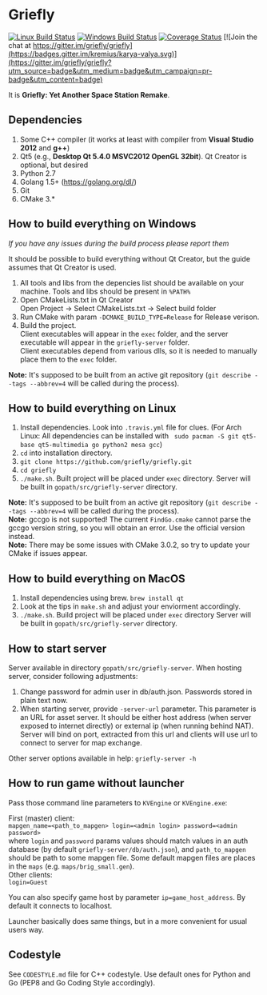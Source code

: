 Griefly
===========

[![Linux Build Status](https://travis-ci.org/griefly/griefly.svg?branch=master)](https://travis-ci.org/griefly/griefly)
[![Windows Build Status](https://ci.appveyor.com/api/projects/status/github/griefly/griefly?branch=master&svg=true)](https://ci.appveyor.com/project/kremius/griefly)
[![Coverage Status](https://coveralls.io/repos/github/griefly/griefly/badge.svg?branch=master)](https://coveralls.io/github/griefly/griefly?branch=master)
[![Join the chat at https://gitter.im/griefly/griefly](https://badges.gitter.im/kremius/karya-valya.svg)](https://gitter.im/griefly/griefly?utm_source=badge&utm_medium=badge&utm_campaign=pr-badge&utm_content=badge)

It is **Griefly: Yet Another Space Station Remake**.

Dependencies
-------------
1. Some C++ compiler (it works at least with compiler from **Visual Studio 2012** and **g++**)
2. Qt5 (e.g., **Desktop Qt 5.4.0 MSVC2012 OpenGL 32bit**). Qt Creator is optional, but desired
3. Python 2.7
4. Golang 1.5+ (https://golang.org/dl/)
5. Git
6. CMake 3.*

How to build everything on Windows
----------------------------------
_If you have any issues during the build process please report them_   

It should be possible to build everything without Qt Creator, but the guide assumes that Qt Creator is used.  

1. All tools and libs from the depencies list should be available on your machine. Tools and libs should be present in `%PATH%`
2. Open CMakeLists.txt in Qt Creator  
   Open Project -> Select CMakeLists.txt -> Select build folder
3. Run CMake with param `-DCMAKE_BUILD_TYPE=Release` for Release verison.
4. Build the project.  
   Client executables will appear in the `exec` folder, and the server executable will appear in the `griefly-server` folder.  
   Client executables depend from various dlls, so it is needed to manually place them to the `exec` folder.

**Note:** It's supposed to be built from an active git repository (`git describe --tags --abbrev=4` will be called during the process).

How to build everything on Linux
--------------------------------

1. Install dependencies. Look into `.travis.yml` file for clues. (For Arch Linux: All dependencies can be installed with ` sudo pacman -S git qt5-base qt5-multimedia go python2 mesa gcc`)
2. `cd` into installation directory.
3. `git clone https://github.com/griefly/griefly.git`
4. `cd griefly`
4. `./make.sh`. Built project will be placed under `exec` directory. Server will be
   built in `gopath/src/griefly-server` directory.

**Note:** It's supposed to be built from an active git repository (`git describe --tags --abbrev=4` will be called during the process).  
**Note:** gccgo is not supported! The current `FindGo.cmake` cannot parse the gccgo version string, so you will obtain an error. Use the official version instead.  
**Note:** There may be some issues with CMake 3.0.2, so try to update your CMake if issues appear.  

How to build everything on MacOS
--------------------------------

1. Install dependencies using brew. `brew install qt`
2. Look at the tips in `make.sh` and adjust your enviorment accordingly.
3. `./make.sh`. Build project will be placed under `exec` directory Server will be
   built in `gopath/src/griefly-server` directory.

How to start server
-------------------

Server available in directory `gopath/src/griefly-server`. When hosting server,
consider following adjustments:

1. Change password for admin user in db/auth.json. Passwords stored in plain
   text now.
2. When starting server, provide `-server-url` parameter. This parameter is an URL for asset server.
   It should be either host address (when server exposed to internet directly) or external ip
   (when running behind NAT). Server will bind on port, extracted from this url and
   clients will use url to connect to server for map exchange.

Other server options available in help: `griefly-server -h`

How to run game without launcher
--------------------------------

Pass those command line parameters to `KVEngine` or `KVEngine.exe`:

First (master) client:  
`mapgen_name=<path_to_mapgen> login=<admin login> password=<admin password>`  
where `login` and `password` params values should match values in an auth database (by default `griefly-server/db/auth.json`), and `path_to_mapgen` should be path to some mapgen file. Some default mapgen files are places in the `maps` (e.g. `maps/brig_small.gen`).  
Other clients:  
`login=Guest`

You can also specify game host by parameter `ip=game_host_address`. By default it connects to localhost.

Launcher basically does same things, but in a more convenient for usual users way.

Codestyle
----------
See `CODESTYLE.md` file for C++ codestyle. Use default ones for Python and Go (PEP8 and Go Coding Style accordingly).

